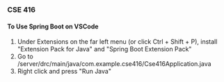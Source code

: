 ### CSE 416

#### To Use Spring Boot on VSCode
1. Under Extensions on the far left menu (or click Ctrl + Shift + P), install "Extension Pack for Java" and "Spring Boot Extension Pack"
2. Go to /server/drc/main/java/com.example.cse416/Cse416Application.java
3. Right click and press "Run Java"